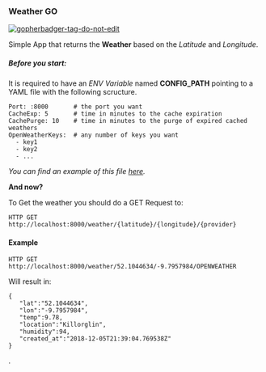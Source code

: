### Weather GO

<a href='https://github.com/jpoles1/gopherbadger' target='_blank'>![gopherbadger-tag-do-not-edit](https://img.shields.io/badge/Go%20Coverage-72%25-brightgreen.svg?longCache=true&style=flat)</a>

Simple App that returns the __Weather__ based on the _Latitude_ and _Longitude_.

##### Before you start:

It is required to have an _ENV Variable_ named **CONFIG_PATH** 
 pointing to a YAML file with the following scructure.

```
Port: :8000       # the port you want
CacheExp: 5       # time in minutes to the cache expiration
CachePurge: 10    # time in minutes to the purge of expired cached weathers
OpenWeatherKeys:  # any number of keys you want
  - key1
  - key2
  - ...
``` 
_You can find an example of this file [here](config_sample.yml)._



**And now?**
 
To Get the weather you should do a GET Request to:

`HTTP GET http://localhost:8000/weather/{latitude}/{longitude}/{provider}`

#### Example

`HTTP GET http://localhost:8000/weather/52.1044634/-9.7957984/OPENWEATHER`

Will result in:

```
{  
   "lat":"52.1044634",
   "lon":"-9.7957984",
   "temp":9.78,
   "location":"Killorglin",
   "humidity":94,
   "created_at":"2018-12-05T21:39:04.769538Z"
}
```

.